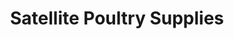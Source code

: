---
title: "Satellite Poultry Supplies"
url: /las-pinas/satellite-poultry-supplies/
shop: Landwirtschaftlich
---